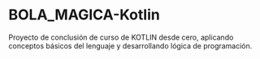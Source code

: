 # BOLA_MAGICA-Kotlin
Proyecto de conclusión de curso de KOTLIN desde cero, aplicando conceptos básicos del lenguaje y desarrollando lógica de programación.
